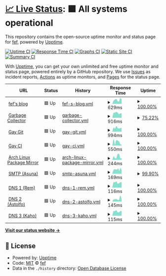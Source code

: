 # [📈 Live Status](https://status.fef.moe): <!--live status--> **🟩 All systems operational**

This repository contains the open-source uptime monitor and status page for [fef](https://fef.moe), powered by [Upptime](https://github.com/upptime/upptime).

[![Uptime CI](https://github.com/fef1312/status/workflows/Uptime%20CI/badge.svg)](https://github.com/fef1312/status/actions?query=workflow%3A%22Uptime+CI%22)
[![Response Time CI](https://github.com/fef1312/status/workflows/Response%20Time%20CI/badge.svg)](https://github.com/fef1312/status/actions?query=workflow%3A%22Response+Time+CI%22)
[![Graphs CI](https://github.com/fef1312/status/workflows/Graphs%20CI/badge.svg)](https://github.com/fef1312/status/actions?query=workflow%3A%22Graphs+CI%22)
[![Static Site CI](https://github.com/fef1312/status/workflows/Static%20Site%20CI/badge.svg)](https://github.com/fef1312/status/actions?query=workflow%3A%22Static+Site+CI%22)
[![Summary CI](https://github.com/fef1312/status/workflows/Summary%20CI/badge.svg)](https://github.com/fef1312/status/actions?query=workflow%3A%22Summary+CI%22)

With [Upptime](https://upptime.js.org), you can get your own unlimited and free uptime monitor and status page, powered entirely by a GitHub repository. We use [Issues](https://github.com/fef1312/status/issues) as incident reports, [Actions](https://github.com/fef1312/status/actions) as uptime monitors, and [Pages](https://status.fef.moe) for the status page.

<!--start: status pages-->
<!-- This summary is generated by Upptime (https://github.com/upptime/upptime) -->
<!-- Do not edit this manually, your changes will be overwritten -->
<!-- prettier-ignore -->
| URL | Status | History | Response Time | Uptime |
| --- | ------ | ------- | ------------- | ------ |
| <img alt="" src="https://icons.duckduckgo.com/ip3/fef.moe.ico" height="13"> [fef's blog](https://fef.moe/) | 🟩 Up | [fef-s-blog.yml](https://github.com/fef1312/status/commits/HEAD/history/fef-s-blog.yml) | <details><summary><img alt="Response time graph" src="./graphs/fef-s-blog/response-time-week.png" height="20"> 629ms</summary><br><a href="https://status.fef.moe/history/fef-s-blog"><img alt="Response time 644" src="https://img.shields.io/endpoint?url=https%3A%2F%2Fraw.githubusercontent.com%2Ffef1312%2Fstatus%2FHEAD%2Fapi%2Ffef-s-blog%2Fresponse-time.json"></a><br><a href="https://status.fef.moe/history/fef-s-blog"><img alt="24-hour response time 687" src="https://img.shields.io/endpoint?url=https%3A%2F%2Fraw.githubusercontent.com%2Ffef1312%2Fstatus%2FHEAD%2Fapi%2Ffef-s-blog%2Fresponse-time-day.json"></a><br><a href="https://status.fef.moe/history/fef-s-blog"><img alt="7-day response time 629" src="https://img.shields.io/endpoint?url=https%3A%2F%2Fraw.githubusercontent.com%2Ffef1312%2Fstatus%2FHEAD%2Fapi%2Ffef-s-blog%2Fresponse-time-week.json"></a><br><a href="https://status.fef.moe/history/fef-s-blog"><img alt="30-day response time 643" src="https://img.shields.io/endpoint?url=https%3A%2F%2Fraw.githubusercontent.com%2Ffef1312%2Fstatus%2FHEAD%2Fapi%2Ffef-s-blog%2Fresponse-time-month.json"></a><br><a href="https://status.fef.moe/history/fef-s-blog"><img alt="1-year response time 636" src="https://img.shields.io/endpoint?url=https%3A%2F%2Fraw.githubusercontent.com%2Ffef1312%2Fstatus%2FHEAD%2Fapi%2Ffef-s-blog%2Fresponse-time-year.json"></a></details> | <details><summary><a href="https://status.fef.moe/history/fef-s-blog">100.00%</a></summary><a href="https://status.fef.moe/history/fef-s-blog"><img alt="All-time uptime 93.38%" src="https://img.shields.io/endpoint?url=https%3A%2F%2Fraw.githubusercontent.com%2Ffef1312%2Fstatus%2FHEAD%2Fapi%2Ffef-s-blog%2Fuptime.json"></a><br><a href="https://status.fef.moe/history/fef-s-blog"><img alt="24-hour uptime 100.00%" src="https://img.shields.io/endpoint?url=https%3A%2F%2Fraw.githubusercontent.com%2Ffef1312%2Fstatus%2FHEAD%2Fapi%2Ffef-s-blog%2Fuptime-day.json"></a><br><a href="https://status.fef.moe/history/fef-s-blog"><img alt="7-day uptime 100.00%" src="https://img.shields.io/endpoint?url=https%3A%2F%2Fraw.githubusercontent.com%2Ffef1312%2Fstatus%2FHEAD%2Fapi%2Ffef-s-blog%2Fuptime-week.json"></a><br><a href="https://status.fef.moe/history/fef-s-blog"><img alt="30-day uptime 100.00%" src="https://img.shields.io/endpoint?url=https%3A%2F%2Fraw.githubusercontent.com%2Ffef1312%2Fstatus%2FHEAD%2Fapi%2Ffef-s-blog%2Fuptime-month.json"></a><br><a href="https://status.fef.moe/history/fef-s-blog"><img alt="1-year uptime 97.84%" src="https://img.shields.io/endpoint?url=https%3A%2F%2Fraw.githubusercontent.com%2Ffef1312%2Fstatus%2FHEAD%2Fapi%2Ffef-s-blog%2Fuptime-year.json"></a></details>
| <img alt="" src="https://icons.duckduckgo.com/ip3/gc.fef.moe.ico" height="13"> [Garbage Collector](https://gc.fef.moe/login) | 🟩 Up | [garbage-collector.yml](https://github.com/fef1312/status/commits/HEAD/history/garbage-collector.yml) | <details><summary><img alt="Response time graph" src="./graphs/garbage-collector/response-time-week.png" height="20"> 916ms</summary><br><a href="https://status.fef.moe/history/garbage-collector"><img alt="Response time 1370" src="https://img.shields.io/endpoint?url=https%3A%2F%2Fraw.githubusercontent.com%2Ffef1312%2Fstatus%2FHEAD%2Fapi%2Fgarbage-collector%2Fresponse-time.json"></a><br><a href="https://status.fef.moe/history/garbage-collector"><img alt="24-hour response time 850" src="https://img.shields.io/endpoint?url=https%3A%2F%2Fraw.githubusercontent.com%2Ffef1312%2Fstatus%2FHEAD%2Fapi%2Fgarbage-collector%2Fresponse-time-day.json"></a><br><a href="https://status.fef.moe/history/garbage-collector"><img alt="7-day response time 916" src="https://img.shields.io/endpoint?url=https%3A%2F%2Fraw.githubusercontent.com%2Ffef1312%2Fstatus%2FHEAD%2Fapi%2Fgarbage-collector%2Fresponse-time-week.json"></a><br><a href="https://status.fef.moe/history/garbage-collector"><img alt="30-day response time 1019" src="https://img.shields.io/endpoint?url=https%3A%2F%2Fraw.githubusercontent.com%2Ffef1312%2Fstatus%2FHEAD%2Fapi%2Fgarbage-collector%2Fresponse-time-month.json"></a><br><a href="https://status.fef.moe/history/garbage-collector"><img alt="1-year response time 1491" src="https://img.shields.io/endpoint?url=https%3A%2F%2Fraw.githubusercontent.com%2Ffef1312%2Fstatus%2FHEAD%2Fapi%2Fgarbage-collector%2Fresponse-time-year.json"></a></details> | <details><summary><a href="https://status.fef.moe/history/garbage-collector">75.22%</a></summary><a href="https://status.fef.moe/history/garbage-collector"><img alt="All-time uptime 97.72%" src="https://img.shields.io/endpoint?url=https%3A%2F%2Fraw.githubusercontent.com%2Ffef1312%2Fstatus%2FHEAD%2Fapi%2Fgarbage-collector%2Fuptime.json"></a><br><a href="https://status.fef.moe/history/garbage-collector"><img alt="24-hour uptime 19.88%" src="https://img.shields.io/endpoint?url=https%3A%2F%2Fraw.githubusercontent.com%2Ffef1312%2Fstatus%2FHEAD%2Fapi%2Fgarbage-collector%2Fuptime-day.json"></a><br><a href="https://status.fef.moe/history/garbage-collector"><img alt="7-day uptime 75.22%" src="https://img.shields.io/endpoint?url=https%3A%2F%2Fraw.githubusercontent.com%2Ffef1312%2Fstatus%2FHEAD%2Fapi%2Fgarbage-collector%2Fuptime-week.json"></a><br><a href="https://status.fef.moe/history/garbage-collector"><img alt="30-day uptime 94.30%" src="https://img.shields.io/endpoint?url=https%3A%2F%2Fraw.githubusercontent.com%2Ffef1312%2Fstatus%2FHEAD%2Fapi%2Fgarbage-collector%2Fuptime-month.json"></a><br><a href="https://status.fef.moe/history/garbage-collector"><img alt="1-year uptime 97.87%" src="https://img.shields.io/endpoint?url=https%3A%2F%2Fraw.githubusercontent.com%2Ffef1312%2Fstatus%2FHEAD%2Fapi%2Fgarbage-collector%2Fuptime-year.json"></a></details>
| <img alt="" src="https://icons.duckduckgo.com/ip3/git.bsd.gay.ico" height="13"> [Gay Git](https://git.bsd.gay/) | 🟩 Up | [gay-git.yml](https://github.com/fef1312/status/commits/HEAD/history/gay-git.yml) | <details><summary><img alt="Response time graph" src="./graphs/gay-git/response-time-week.png" height="20"> 994ms</summary><br><a href="https://status.fef.moe/history/gay-git"><img alt="Response time 1099" src="https://img.shields.io/endpoint?url=https%3A%2F%2Fraw.githubusercontent.com%2Ffef1312%2Fstatus%2FHEAD%2Fapi%2Fgay-git%2Fresponse-time.json"></a><br><a href="https://status.fef.moe/history/gay-git"><img alt="24-hour response time 986" src="https://img.shields.io/endpoint?url=https%3A%2F%2Fraw.githubusercontent.com%2Ffef1312%2Fstatus%2FHEAD%2Fapi%2Fgay-git%2Fresponse-time-day.json"></a><br><a href="https://status.fef.moe/history/gay-git"><img alt="7-day response time 994" src="https://img.shields.io/endpoint?url=https%3A%2F%2Fraw.githubusercontent.com%2Ffef1312%2Fstatus%2FHEAD%2Fapi%2Fgay-git%2Fresponse-time-week.json"></a><br><a href="https://status.fef.moe/history/gay-git"><img alt="30-day response time 1068" src="https://img.shields.io/endpoint?url=https%3A%2F%2Fraw.githubusercontent.com%2Ffef1312%2Fstatus%2FHEAD%2Fapi%2Fgay-git%2Fresponse-time-month.json"></a><br><a href="https://status.fef.moe/history/gay-git"><img alt="1-year response time 1154" src="https://img.shields.io/endpoint?url=https%3A%2F%2Fraw.githubusercontent.com%2Ffef1312%2Fstatus%2FHEAD%2Fapi%2Fgay-git%2Fresponse-time-year.json"></a></details> | <details><summary><a href="https://status.fef.moe/history/gay-git">100.00%</a></summary><a href="https://status.fef.moe/history/gay-git"><img alt="All-time uptime 94.42%" src="https://img.shields.io/endpoint?url=https%3A%2F%2Fraw.githubusercontent.com%2Ffef1312%2Fstatus%2FHEAD%2Fapi%2Fgay-git%2Fuptime.json"></a><br><a href="https://status.fef.moe/history/gay-git"><img alt="24-hour uptime 100.00%" src="https://img.shields.io/endpoint?url=https%3A%2F%2Fraw.githubusercontent.com%2Ffef1312%2Fstatus%2FHEAD%2Fapi%2Fgay-git%2Fuptime-day.json"></a><br><a href="https://status.fef.moe/history/gay-git"><img alt="7-day uptime 100.00%" src="https://img.shields.io/endpoint?url=https%3A%2F%2Fraw.githubusercontent.com%2Ffef1312%2Fstatus%2FHEAD%2Fapi%2Fgay-git%2Fuptime-week.json"></a><br><a href="https://status.fef.moe/history/gay-git"><img alt="30-day uptime 98.01%" src="https://img.shields.io/endpoint?url=https%3A%2F%2Fraw.githubusercontent.com%2Ffef1312%2Fstatus%2FHEAD%2Fapi%2Fgay-git%2Fuptime-month.json"></a><br><a href="https://status.fef.moe/history/gay-git"><img alt="1-year uptime 95.26%" src="https://img.shields.io/endpoint?url=https%3A%2F%2Fraw.githubusercontent.com%2Ffef1312%2Fstatus%2FHEAD%2Fapi%2Fgay-git%2Fuptime-year.json"></a></details>
| <img alt="" src="https://icons.duckduckgo.com/ip3/ci.bsd.gay.ico" height="13"> [Gay CI](https://ci.bsd.gay/) | 🟩 Up | [gay-ci.yml](https://github.com/fef1312/status/commits/HEAD/history/gay-ci.yml) | <details><summary><img alt="Response time graph" src="./graphs/gay-ci/response-time-week.png" height="20"> 550ms</summary><br><a href="https://status.fef.moe/history/gay-ci"><img alt="Response time 524" src="https://img.shields.io/endpoint?url=https%3A%2F%2Fraw.githubusercontent.com%2Ffef1312%2Fstatus%2FHEAD%2Fapi%2Fgay-ci%2Fresponse-time.json"></a><br><a href="https://status.fef.moe/history/gay-ci"><img alt="24-hour response time 130" src="https://img.shields.io/endpoint?url=https%3A%2F%2Fraw.githubusercontent.com%2Ffef1312%2Fstatus%2FHEAD%2Fapi%2Fgay-ci%2Fresponse-time-day.json"></a><br><a href="https://status.fef.moe/history/gay-ci"><img alt="7-day response time 550" src="https://img.shields.io/endpoint?url=https%3A%2F%2Fraw.githubusercontent.com%2Ffef1312%2Fstatus%2FHEAD%2Fapi%2Fgay-ci%2Fresponse-time-week.json"></a><br><a href="https://status.fef.moe/history/gay-ci"><img alt="30-day response time 417" src="https://img.shields.io/endpoint?url=https%3A%2F%2Fraw.githubusercontent.com%2Ffef1312%2Fstatus%2FHEAD%2Fapi%2Fgay-ci%2Fresponse-time-month.json"></a><br><a href="https://status.fef.moe/history/gay-ci"><img alt="1-year response time 463" src="https://img.shields.io/endpoint?url=https%3A%2F%2Fraw.githubusercontent.com%2Ffef1312%2Fstatus%2FHEAD%2Fapi%2Fgay-ci%2Fresponse-time-year.json"></a></details> | <details><summary><a href="https://status.fef.moe/history/gay-ci">100.00%</a></summary><a href="https://status.fef.moe/history/gay-ci"><img alt="All-time uptime 96.09%" src="https://img.shields.io/endpoint?url=https%3A%2F%2Fraw.githubusercontent.com%2Ffef1312%2Fstatus%2FHEAD%2Fapi%2Fgay-ci%2Fuptime.json"></a><br><a href="https://status.fef.moe/history/gay-ci"><img alt="24-hour uptime 100.00%" src="https://img.shields.io/endpoint?url=https%3A%2F%2Fraw.githubusercontent.com%2Ffef1312%2Fstatus%2FHEAD%2Fapi%2Fgay-ci%2Fuptime-day.json"></a><br><a href="https://status.fef.moe/history/gay-ci"><img alt="7-day uptime 100.00%" src="https://img.shields.io/endpoint?url=https%3A%2F%2Fraw.githubusercontent.com%2Ffef1312%2Fstatus%2FHEAD%2Fapi%2Fgay-ci%2Fuptime-week.json"></a><br><a href="https://status.fef.moe/history/gay-ci"><img alt="30-day uptime 100.00%" src="https://img.shields.io/endpoint?url=https%3A%2F%2Fraw.githubusercontent.com%2Ffef1312%2Fstatus%2FHEAD%2Fapi%2Fgay-ci%2Fuptime-month.json"></a><br><a href="https://status.fef.moe/history/gay-ci"><img alt="1-year uptime 95.55%" src="https://img.shields.io/endpoint?url=https%3A%2F%2Fraw.githubusercontent.com%2Ffef1312%2Fstatus%2FHEAD%2Fapi%2Fgay-ci%2Fuptime-year.json"></a></details>
| <img alt="" src="https://icons.duckduckgo.com/ip3/pkg.fef.moe.ico" height="13"> [Arch Linux Package Mirror](https://pkg.fef.moe/archlinux/) | 🟩 Up | [arch-linux-package-mirror.yml](https://github.com/fef1312/status/commits/HEAD/history/arch-linux-package-mirror.yml) | <details><summary><img alt="Response time graph" src="./graphs/arch-linux-package-mirror/response-time-week.png" height="20"> 244ms</summary><br><a href="https://status.fef.moe/history/arch-linux-package-mirror"><img alt="Response time 190" src="https://img.shields.io/endpoint?url=https%3A%2F%2Fraw.githubusercontent.com%2Ffef1312%2Fstatus%2FHEAD%2Fapi%2Farch-linux-package-mirror%2Fresponse-time.json"></a><br><a href="https://status.fef.moe/history/arch-linux-package-mirror"><img alt="24-hour response time 123" src="https://img.shields.io/endpoint?url=https%3A%2F%2Fraw.githubusercontent.com%2Ffef1312%2Fstatus%2FHEAD%2Fapi%2Farch-linux-package-mirror%2Fresponse-time-day.json"></a><br><a href="https://status.fef.moe/history/arch-linux-package-mirror"><img alt="7-day response time 244" src="https://img.shields.io/endpoint?url=https%3A%2F%2Fraw.githubusercontent.com%2Ffef1312%2Fstatus%2FHEAD%2Fapi%2Farch-linux-package-mirror%2Fresponse-time-week.json"></a><br><a href="https://status.fef.moe/history/arch-linux-package-mirror"><img alt="30-day response time 163" src="https://img.shields.io/endpoint?url=https%3A%2F%2Fraw.githubusercontent.com%2Ffef1312%2Fstatus%2FHEAD%2Fapi%2Farch-linux-package-mirror%2Fresponse-time-month.json"></a><br><a href="https://status.fef.moe/history/arch-linux-package-mirror"><img alt="1-year response time 183" src="https://img.shields.io/endpoint?url=https%3A%2F%2Fraw.githubusercontent.com%2Ffef1312%2Fstatus%2FHEAD%2Fapi%2Farch-linux-package-mirror%2Fresponse-time-year.json"></a></details> | <details><summary><a href="https://status.fef.moe/history/arch-linux-package-mirror">100.00%</a></summary><a href="https://status.fef.moe/history/arch-linux-package-mirror"><img alt="All-time uptime 99.15%" src="https://img.shields.io/endpoint?url=https%3A%2F%2Fraw.githubusercontent.com%2Ffef1312%2Fstatus%2FHEAD%2Fapi%2Farch-linux-package-mirror%2Fuptime.json"></a><br><a href="https://status.fef.moe/history/arch-linux-package-mirror"><img alt="24-hour uptime 100.00%" src="https://img.shields.io/endpoint?url=https%3A%2F%2Fraw.githubusercontent.com%2Ffef1312%2Fstatus%2FHEAD%2Fapi%2Farch-linux-package-mirror%2Fuptime-day.json"></a><br><a href="https://status.fef.moe/history/arch-linux-package-mirror"><img alt="7-day uptime 100.00%" src="https://img.shields.io/endpoint?url=https%3A%2F%2Fraw.githubusercontent.com%2Ffef1312%2Fstatus%2FHEAD%2Fapi%2Farch-linux-package-mirror%2Fuptime-week.json"></a><br><a href="https://status.fef.moe/history/arch-linux-package-mirror"><img alt="30-day uptime 100.00%" src="https://img.shields.io/endpoint?url=https%3A%2F%2Fraw.githubusercontent.com%2Ffef1312%2Fstatus%2FHEAD%2Fapi%2Farch-linux-package-mirror%2Fuptime-month.json"></a><br><a href="https://status.fef.moe/history/arch-linux-package-mirror"><img alt="1-year uptime 98.92%" src="https://img.shields.io/endpoint?url=https%3A%2F%2Fraw.githubusercontent.com%2Ffef1312%2Fstatus%2FHEAD%2Fapi%2Farch-linux-package-mirror%2Fuptime-year.json"></a></details>
| <img alt="" src="https://icons.duckduckgo.com/ip3/null.ico" height="13"> [SMTP (Asuna)](mail.fef.moe) | 🟩 Up | [smtp-asuna.yml](https://github.com/fef1312/status/commits/HEAD/history/smtp-asuna.yml) | <details><summary><img alt="Response time graph" src="./graphs/smtp-asuna/response-time-week.png" height="20"> 169ms</summary><br><a href="https://status.fef.moe/history/smtp-asuna"><img alt="Response time 166" src="https://img.shields.io/endpoint?url=https%3A%2F%2Fraw.githubusercontent.com%2Ffef1312%2Fstatus%2FHEAD%2Fapi%2Fsmtp-asuna%2Fresponse-time.json"></a><br><a href="https://status.fef.moe/history/smtp-asuna"><img alt="24-hour response time 157" src="https://img.shields.io/endpoint?url=https%3A%2F%2Fraw.githubusercontent.com%2Ffef1312%2Fstatus%2FHEAD%2Fapi%2Fsmtp-asuna%2Fresponse-time-day.json"></a><br><a href="https://status.fef.moe/history/smtp-asuna"><img alt="7-day response time 169" src="https://img.shields.io/endpoint?url=https%3A%2F%2Fraw.githubusercontent.com%2Ffef1312%2Fstatus%2FHEAD%2Fapi%2Fsmtp-asuna%2Fresponse-time-week.json"></a><br><a href="https://status.fef.moe/history/smtp-asuna"><img alt="30-day response time 168" src="https://img.shields.io/endpoint?url=https%3A%2F%2Fraw.githubusercontent.com%2Ffef1312%2Fstatus%2FHEAD%2Fapi%2Fsmtp-asuna%2Fresponse-time-month.json"></a><br><a href="https://status.fef.moe/history/smtp-asuna"><img alt="1-year response time 164" src="https://img.shields.io/endpoint?url=https%3A%2F%2Fraw.githubusercontent.com%2Ffef1312%2Fstatus%2FHEAD%2Fapi%2Fsmtp-asuna%2Fresponse-time-year.json"></a></details> | <details><summary><a href="https://status.fef.moe/history/smtp-asuna">99.90%</a></summary><a href="https://status.fef.moe/history/smtp-asuna"><img alt="All-time uptime 99.06%" src="https://img.shields.io/endpoint?url=https%3A%2F%2Fraw.githubusercontent.com%2Ffef1312%2Fstatus%2FHEAD%2Fapi%2Fsmtp-asuna%2Fuptime.json"></a><br><a href="https://status.fef.moe/history/smtp-asuna"><img alt="24-hour uptime 99.33%" src="https://img.shields.io/endpoint?url=https%3A%2F%2Fraw.githubusercontent.com%2Ffef1312%2Fstatus%2FHEAD%2Fapi%2Fsmtp-asuna%2Fuptime-day.json"></a><br><a href="https://status.fef.moe/history/smtp-asuna"><img alt="7-day uptime 99.90%" src="https://img.shields.io/endpoint?url=https%3A%2F%2Fraw.githubusercontent.com%2Ffef1312%2Fstatus%2FHEAD%2Fapi%2Fsmtp-asuna%2Fuptime-week.json"></a><br><a href="https://status.fef.moe/history/smtp-asuna"><img alt="30-day uptime 99.98%" src="https://img.shields.io/endpoint?url=https%3A%2F%2Fraw.githubusercontent.com%2Ffef1312%2Fstatus%2FHEAD%2Fapi%2Fsmtp-asuna%2Fuptime-month.json"></a><br><a href="https://status.fef.moe/history/smtp-asuna"><img alt="1-year uptime 98.62%" src="https://img.shields.io/endpoint?url=https%3A%2F%2Fraw.githubusercontent.com%2Ffef1312%2Fstatus%2FHEAD%2Fapi%2Fsmtp-asuna%2Fuptime-year.json"></a></details>
| <img alt="" src="https://icons.duckduckgo.com/ip3/null.ico" height="13"> [DNS 1 (Rem)](78.47.78.184) | 🟩 Up | [dns-1-rem.yml](https://github.com/fef1312/status/commits/HEAD/history/dns-1-rem.yml) | <details><summary><img alt="Response time graph" src="./graphs/dns-1-rem/response-time-week.png" height="20"> 116ms</summary><br><a href="https://status.fef.moe/history/dns-1-rem"><img alt="Response time 123" src="https://img.shields.io/endpoint?url=https%3A%2F%2Fraw.githubusercontent.com%2Ffef1312%2Fstatus%2FHEAD%2Fapi%2Fdns-1-rem%2Fresponse-time.json"></a><br><a href="https://status.fef.moe/history/dns-1-rem"><img alt="24-hour response time 122" src="https://img.shields.io/endpoint?url=https%3A%2F%2Fraw.githubusercontent.com%2Ffef1312%2Fstatus%2FHEAD%2Fapi%2Fdns-1-rem%2Fresponse-time-day.json"></a><br><a href="https://status.fef.moe/history/dns-1-rem"><img alt="7-day response time 116" src="https://img.shields.io/endpoint?url=https%3A%2F%2Fraw.githubusercontent.com%2Ffef1312%2Fstatus%2FHEAD%2Fapi%2Fdns-1-rem%2Fresponse-time-week.json"></a><br><a href="https://status.fef.moe/history/dns-1-rem"><img alt="30-day response time 117" src="https://img.shields.io/endpoint?url=https%3A%2F%2Fraw.githubusercontent.com%2Ffef1312%2Fstatus%2FHEAD%2Fapi%2Fdns-1-rem%2Fresponse-time-month.json"></a><br><a href="https://status.fef.moe/history/dns-1-rem"><img alt="1-year response time 119" src="https://img.shields.io/endpoint?url=https%3A%2F%2Fraw.githubusercontent.com%2Ffef1312%2Fstatus%2FHEAD%2Fapi%2Fdns-1-rem%2Fresponse-time-year.json"></a></details> | <details><summary><a href="https://status.fef.moe/history/dns-1-rem">100.00%</a></summary><a href="https://status.fef.moe/history/dns-1-rem"><img alt="All-time uptime 100.00%" src="https://img.shields.io/endpoint?url=https%3A%2F%2Fraw.githubusercontent.com%2Ffef1312%2Fstatus%2FHEAD%2Fapi%2Fdns-1-rem%2Fuptime.json"></a><br><a href="https://status.fef.moe/history/dns-1-rem"><img alt="24-hour uptime 100.00%" src="https://img.shields.io/endpoint?url=https%3A%2F%2Fraw.githubusercontent.com%2Ffef1312%2Fstatus%2FHEAD%2Fapi%2Fdns-1-rem%2Fuptime-day.json"></a><br><a href="https://status.fef.moe/history/dns-1-rem"><img alt="7-day uptime 100.00%" src="https://img.shields.io/endpoint?url=https%3A%2F%2Fraw.githubusercontent.com%2Ffef1312%2Fstatus%2FHEAD%2Fapi%2Fdns-1-rem%2Fuptime-week.json"></a><br><a href="https://status.fef.moe/history/dns-1-rem"><img alt="30-day uptime 100.00%" src="https://img.shields.io/endpoint?url=https%3A%2F%2Fraw.githubusercontent.com%2Ffef1312%2Fstatus%2FHEAD%2Fapi%2Fdns-1-rem%2Fuptime-month.json"></a><br><a href="https://status.fef.moe/history/dns-1-rem"><img alt="1-year uptime 100.00%" src="https://img.shields.io/endpoint?url=https%3A%2F%2Fraw.githubusercontent.com%2Ffef1312%2Fstatus%2FHEAD%2Fapi%2Fdns-1-rem%2Fuptime-year.json"></a></details>
| <img alt="" src="https://icons.duckduckgo.com/ip3/null.ico" height="13"> [DNS 2 (Astolfo)](78.46.85.216) | 🟩 Up | [dns-2-astolfo.yml](https://github.com/fef1312/status/commits/HEAD/history/dns-2-astolfo.yml) | <details><summary><img alt="Response time graph" src="./graphs/dns-2-astolfo/response-time-week.png" height="20"> 145ms</summary><br><a href="https://status.fef.moe/history/dns-2-astolfo"><img alt="Response time 125" src="https://img.shields.io/endpoint?url=https%3A%2F%2Fraw.githubusercontent.com%2Ffef1312%2Fstatus%2FHEAD%2Fapi%2Fdns-2-astolfo%2Fresponse-time.json"></a><br><a href="https://status.fef.moe/history/dns-2-astolfo"><img alt="24-hour response time 123" src="https://img.shields.io/endpoint?url=https%3A%2F%2Fraw.githubusercontent.com%2Ffef1312%2Fstatus%2FHEAD%2Fapi%2Fdns-2-astolfo%2Fresponse-time-day.json"></a><br><a href="https://status.fef.moe/history/dns-2-astolfo"><img alt="7-day response time 145" src="https://img.shields.io/endpoint?url=https%3A%2F%2Fraw.githubusercontent.com%2Ffef1312%2Fstatus%2FHEAD%2Fapi%2Fdns-2-astolfo%2Fresponse-time-week.json"></a><br><a href="https://status.fef.moe/history/dns-2-astolfo"><img alt="30-day response time 125" src="https://img.shields.io/endpoint?url=https%3A%2F%2Fraw.githubusercontent.com%2Ffef1312%2Fstatus%2FHEAD%2Fapi%2Fdns-2-astolfo%2Fresponse-time-month.json"></a><br><a href="https://status.fef.moe/history/dns-2-astolfo"><img alt="1-year response time 121" src="https://img.shields.io/endpoint?url=https%3A%2F%2Fraw.githubusercontent.com%2Ffef1312%2Fstatus%2FHEAD%2Fapi%2Fdns-2-astolfo%2Fresponse-time-year.json"></a></details> | <details><summary><a href="https://status.fef.moe/history/dns-2-astolfo">100.00%</a></summary><a href="https://status.fef.moe/history/dns-2-astolfo"><img alt="All-time uptime 96.70%" src="https://img.shields.io/endpoint?url=https%3A%2F%2Fraw.githubusercontent.com%2Ffef1312%2Fstatus%2FHEAD%2Fapi%2Fdns-2-astolfo%2Fuptime.json"></a><br><a href="https://status.fef.moe/history/dns-2-astolfo"><img alt="24-hour uptime 100.00%" src="https://img.shields.io/endpoint?url=https%3A%2F%2Fraw.githubusercontent.com%2Ffef1312%2Fstatus%2FHEAD%2Fapi%2Fdns-2-astolfo%2Fuptime-day.json"></a><br><a href="https://status.fef.moe/history/dns-2-astolfo"><img alt="7-day uptime 100.00%" src="https://img.shields.io/endpoint?url=https%3A%2F%2Fraw.githubusercontent.com%2Ffef1312%2Fstatus%2FHEAD%2Fapi%2Fdns-2-astolfo%2Fuptime-week.json"></a><br><a href="https://status.fef.moe/history/dns-2-astolfo"><img alt="30-day uptime 100.00%" src="https://img.shields.io/endpoint?url=https%3A%2F%2Fraw.githubusercontent.com%2Ffef1312%2Fstatus%2FHEAD%2Fapi%2Fdns-2-astolfo%2Fuptime-month.json"></a><br><a href="https://status.fef.moe/history/dns-2-astolfo"><img alt="1-year uptime 95.17%" src="https://img.shields.io/endpoint?url=https%3A%2F%2Fraw.githubusercontent.com%2Ffef1312%2Fstatus%2FHEAD%2Fapi%2Fdns-2-astolfo%2Fuptime-year.json"></a></details>
| <img alt="" src="https://icons.duckduckgo.com/ip3/null.ico" height="13"> [DNS 3 (Kaho)](188.68.36.246) | 🟩 Up | [dns-3-kaho.yml](https://github.com/fef1312/status/commits/HEAD/history/dns-3-kaho.yml) | <details><summary><img alt="Response time graph" src="./graphs/dns-3-kaho/response-time-week.png" height="20"> 115ms</summary><br><a href="https://status.fef.moe/history/dns-3-kaho"><img alt="Response time 123" src="https://img.shields.io/endpoint?url=https%3A%2F%2Fraw.githubusercontent.com%2Ffef1312%2Fstatus%2FHEAD%2Fapi%2Fdns-3-kaho%2Fresponse-time.json"></a><br><a href="https://status.fef.moe/history/dns-3-kaho"><img alt="24-hour response time 122" src="https://img.shields.io/endpoint?url=https%3A%2F%2Fraw.githubusercontent.com%2Ffef1312%2Fstatus%2FHEAD%2Fapi%2Fdns-3-kaho%2Fresponse-time-day.json"></a><br><a href="https://status.fef.moe/history/dns-3-kaho"><img alt="7-day response time 115" src="https://img.shields.io/endpoint?url=https%3A%2F%2Fraw.githubusercontent.com%2Ffef1312%2Fstatus%2FHEAD%2Fapi%2Fdns-3-kaho%2Fresponse-time-week.json"></a><br><a href="https://status.fef.moe/history/dns-3-kaho"><img alt="30-day response time 117" src="https://img.shields.io/endpoint?url=https%3A%2F%2Fraw.githubusercontent.com%2Ffef1312%2Fstatus%2FHEAD%2Fapi%2Fdns-3-kaho%2Fresponse-time-month.json"></a><br><a href="https://status.fef.moe/history/dns-3-kaho"><img alt="1-year response time 119" src="https://img.shields.io/endpoint?url=https%3A%2F%2Fraw.githubusercontent.com%2Ffef1312%2Fstatus%2FHEAD%2Fapi%2Fdns-3-kaho%2Fresponse-time-year.json"></a></details> | <details><summary><a href="https://status.fef.moe/history/dns-3-kaho">100.00%</a></summary><a href="https://status.fef.moe/history/dns-3-kaho"><img alt="All-time uptime 99.99%" src="https://img.shields.io/endpoint?url=https%3A%2F%2Fraw.githubusercontent.com%2Ffef1312%2Fstatus%2FHEAD%2Fapi%2Fdns-3-kaho%2Fuptime.json"></a><br><a href="https://status.fef.moe/history/dns-3-kaho"><img alt="24-hour uptime 100.00%" src="https://img.shields.io/endpoint?url=https%3A%2F%2Fraw.githubusercontent.com%2Ffef1312%2Fstatus%2FHEAD%2Fapi%2Fdns-3-kaho%2Fuptime-day.json"></a><br><a href="https://status.fef.moe/history/dns-3-kaho"><img alt="7-day uptime 100.00%" src="https://img.shields.io/endpoint?url=https%3A%2F%2Fraw.githubusercontent.com%2Ffef1312%2Fstatus%2FHEAD%2Fapi%2Fdns-3-kaho%2Fuptime-week.json"></a><br><a href="https://status.fef.moe/history/dns-3-kaho"><img alt="30-day uptime 100.00%" src="https://img.shields.io/endpoint?url=https%3A%2F%2Fraw.githubusercontent.com%2Ffef1312%2Fstatus%2FHEAD%2Fapi%2Fdns-3-kaho%2Fuptime-month.json"></a><br><a href="https://status.fef.moe/history/dns-3-kaho"><img alt="1-year uptime 99.99%" src="https://img.shields.io/endpoint?url=https%3A%2F%2Fraw.githubusercontent.com%2Ffef1312%2Fstatus%2FHEAD%2Fapi%2Fdns-3-kaho%2Fuptime-year.json"></a></details>

<!--end: status pages-->

[**Visit our status website →**](https://status.fef.moe)

## 📄 License

- Powered by: [Upptime](https://github.com/upptime/upptime)
- Code: [MIT](./LICENSE) © [fef](https://fef.moe)
- Data in the `./history` directory: [Open Database License](https://opendatacommons.org/licenses/odbl/1-0/)
